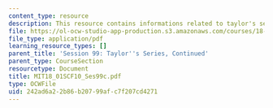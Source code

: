 ```yaml
---
content_type: resource
description: This resource contains informations related to taylor's series.
file: https://ol-ocw-studio-app-production.s3.amazonaws.com/courses/18-01sc-single-variable-calculus-fall-2010/242ad6a22b86b20799afc7f207cd4271_MIT18_01SCF10_Ses99c.pdf
file_type: application/pdf
learning_resource_types: []
parent_title: 'Session 99: Taylor''s Series, Continued'
parent_type: CourseSection
resourcetype: Document
title: MIT18_01SCF10_Ses99c.pdf
type: OCWFile
uid: 242ad6a2-2b86-b207-99af-c7f207cd4271
---
```

